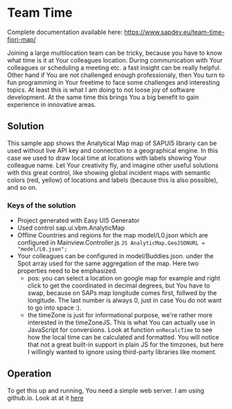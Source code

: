# Team Time
Complete documentation available here: https://www.sapdev.eu/team-time-fiori-map/


Joining a large multilocation team can be tricky, because you have to know what time is it at Your colleagues location. During communication with Your colleagues or scheduling a meeting etc. a fast insight can be really helpful.
Other hand if You are not challenged enough professionaly, then  You turn to fun programming in Your freetime to face some challenges and interesting topics. At least this is what I am doing to not loose joy of software development. At the same time this brings You a big benefit to gain experience in innovative areas.

## Solution

This sample app shows the Analytical Map map of SAPUI5 librariy can be used without live API key and connection to a geographical engine. In this case we used to draw local time at locations with labels showing Your colleague name. Let Your creativity fly, and imagine other useful solutions with this great control, like showing global incident maps with semantic colors (red, yellow) of locations and labels (because this is also possible), and so on.

### Keys of the solution

- Project generated with Easy UI5 Generator
- Used control sap.ui.vbm.AnalyticMap
- Offline Countries and regions for the map model/L0.json which are configured in Mainview.Controller.js ```JS AnalyticMap.GeoJSONURL = "model/L0.json";```
- Your colleagues can be configured in model/Buddies.json. under the Spot array used for the same aggregation of the map. Here two properties need to be emphasized.
  - pos:  you can select a location on google map for example and right click to get the coordinated in decimal degrees, but You have to swap, because on SAPs map longitude comes first, follwed by the longitude. The last number is always 0, just in case You do not want to go into space :).
  - the timeZone is just for informational purpose, we're rather more interested in the timeZoneJS. This is what You can actually use in JavaScript for conversions. Look at function ```onRecalcTime``` to see how the local time can be calculated and formatted. You will notice that not a great built-in support in plain JS for the timzones, but here I willingly wanted to ignore using third-party libraries like moment.

## Operation

  To get this up and running, You need a simple web server. I am using github.io. Look at at it [here](https://attilaberencsi.github.io/teamtimelive/)
